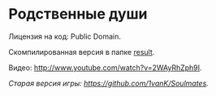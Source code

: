# Родственные души

Лицензия на код: Public Domain.

Скомпилированная версия в папке [result](result).

Видео: <http://www.youtube.com/watch?v=2WAyRhZph9I>.

*Старая версия игры: <https://github.com/1vanK/Soulmates>.*
